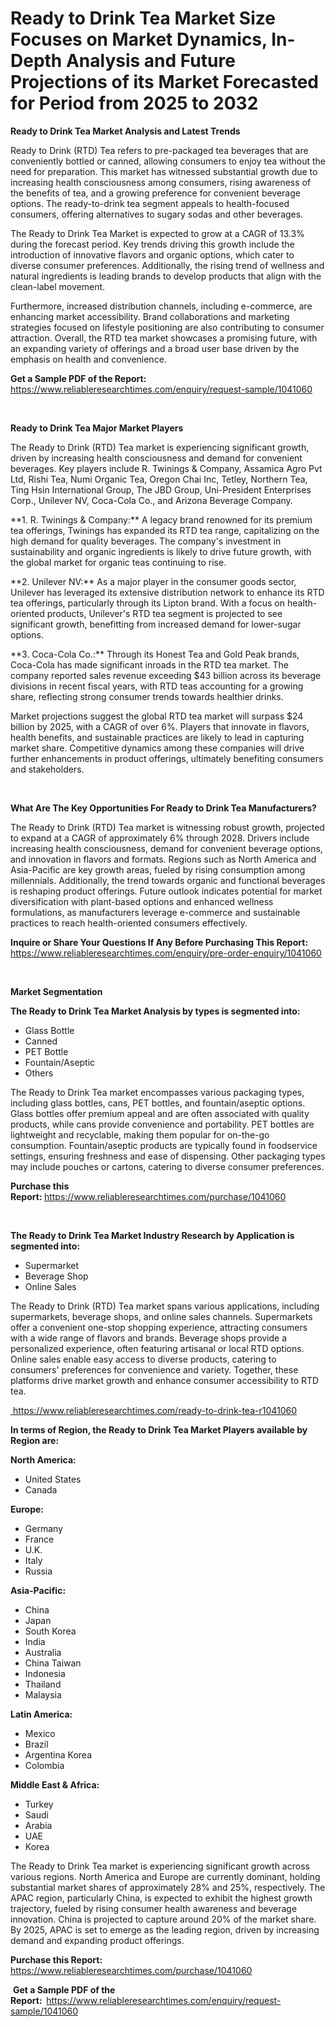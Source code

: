 <p><h1>Ready to Drink Tea Market Size Focuses on Market Dynamics, In-Depth Analysis and Future Projections of its Market Forecasted for Period from 2025 to 2032</h1></p><p><strong>Ready to Drink Tea Market Analysis and Latest Trends</strong></p>
<p><p>Ready to Drink (RTD) Tea refers to pre-packaged tea beverages that are conveniently bottled or canned, allowing consumers to enjoy tea without the need for preparation. This market has witnessed substantial growth due to increasing health consciousness among consumers, rising awareness of the benefits of tea, and a growing preference for convenient beverage options. The ready-to-drink tea segment appeals to health-focused consumers, offering alternatives to sugary sodas and other beverages.</p><p>The Ready to Drink Tea Market is expected to grow at a CAGR of 13.3% during the forecast period. Key trends driving this growth include the introduction of innovative flavors and organic options, which cater to diverse consumer preferences. Additionally, the rising trend of wellness and natural ingredients is leading brands to develop products that align with the clean-label movement. </p><p>Furthermore, increased distribution channels, including e-commerce, are enhancing market accessibility. Brand collaborations and marketing strategies focused on lifestyle positioning are also contributing to consumer attraction. Overall, the RTD tea market showcases a promising future, with an expanding variety of offerings and a broad user base driven by the emphasis on health and convenience.</p></p>
<p><strong>Get a Sample PDF of the Report:&nbsp;</strong> <a href="https://www.reliableresearchtimes.com/enquiry/request-sample/1041060?utm_campaign=3384&utm_medium=2&utm_source=Github&utm_content=ia&utm_term=16042025&utm_id=ready-to-drink-tea">https://www.reliableresearchtimes.com/enquiry/request-sample/1041060</a></p>
<p>&nbsp;</p>
<p><strong>Ready to Drink Tea Major Market Players</strong></p>
<p><p>The Ready to Drink (RTD) Tea market is experiencing significant growth, driven by increasing health consciousness and demand for convenient beverages. Key players include R. Twinings & Company, Assamica Agro Pvt Ltd, Rishi Tea, Numi Organic Tea, Oregon Chai Inc, Tetley, Northern Tea, Ting Hsin International Group, The JBD Group, Uni-President Enterprises Corp., Unilever NV, Coca-Cola Co., and Arizona Beverage Company.</p><p>**1. R. Twinings & Company:** A legacy brand renowned for its premium tea offerings, Twinings has expanded its RTD tea range, capitalizing on the high demand for quality beverages. The company's investment in sustainability and organic ingredients is likely to drive future growth, with the global market for organic teas continuing to rise.</p><p>**2. Unilever NV:** As a major player in the consumer goods sector, Unilever has leveraged its extensive distribution network to enhance its RTD tea offerings, particularly through its Lipton brand. With a focus on health-oriented products, Unilever's RTD tea segment is projected to see significant growth, benefitting from increased demand for lower-sugar options.</p><p>**3. Coca-Cola Co.:** Through its Honest Tea and Gold Peak brands, Coca-Cola has made significant inroads in the RTD tea market. The company reported sales revenue exceeding $43 billion across its beverage divisions in recent fiscal years, with RTD teas accounting for a growing share, reflecting strong consumer trends towards healthier drinks.</p><p>Market projections suggest the global RTD tea market will surpass $24 billion by 2025, with a CAGR of over 6%. Players that innovate in flavors, health benefits, and sustainable practices are likely to lead in capturing market share. Competitive dynamics among these companies will drive further enhancements in product offerings, ultimately benefiting consumers and stakeholders.</p></p>
<p>&nbsp;</p>
<p><strong>What Are The Key Opportunities For Ready to Drink Tea Manufacturers?</strong></p>
<p><p>The Ready to Drink (RTD) Tea market is witnessing robust growth, projected to expand at a CAGR of approximately 6% through 2028. Drivers include increasing health consciousness, demand for convenient beverage options, and innovation in flavors and formats. Regions such as North America and Asia-Pacific are key growth areas, fueled by rising consumption among millennials. Additionally, the trend towards organic and functional beverages is reshaping product offerings. Future outlook indicates potential for market diversification with plant-based options and enhanced wellness formulations, as manufacturers leverage e-commerce and sustainable practices to reach health-oriented consumers effectively.</p></p>
<p><strong>Inquire or Share Your Questions If Any Before Purchasing This Report:</strong> <a href="https://www.reliableresearchtimes.com/enquiry/pre-order-enquiry/1041060?utm_campaign=3384&utm_medium=2&utm_source=Github&utm_content=ia&utm_term=16042025&utm_id=ready-to-drink-tea">https://www.reliableresearchtimes.com/enquiry/pre-order-enquiry/1041060</a></p>
<p>&nbsp;</p>
<p><strong>Market Segmentation</strong></p>
<p><strong>The Ready to Drink Tea Market Analysis by types is segmented into:</strong></p>
<p><ul><li>Glass Bottle</li><li>Canned</li><li>PET Bottle</li><li>Fountain/Aseptic</li><li>Others</li></ul></p>
<p><p>The Ready to Drink Tea market encompasses various packaging types, including glass bottles, cans, PET bottles, and fountain/aseptic options. Glass bottles offer premium appeal and are often associated with quality products, while cans provide convenience and portability. PET bottles are lightweight and recyclable, making them popular for on-the-go consumption. Fountain/aseptic products are typically found in foodservice settings, ensuring freshness and ease of dispensing. Other packaging types may include pouches or cartons, catering to diverse consumer preferences.</p></p>
<p><strong>Purchase this Report:&nbsp;</strong><a href="https://www.reliableresearchtimes.com/purchase/1041060?utm_campaign=3384&utm_medium=2&utm_source=Github&utm_content=ia&utm_term=16042025&utm_id=ready-to-drink-tea">https://www.reliableresearchtimes.com/purchase/1041060</a></p>
<p>&nbsp;</p>
<p><strong>The Ready to Drink Tea Market Industry Research by Application is segmented into:</strong></p>
<p><ul><li>Supermarket</li><li>Beverage Shop</li><li>Online Sales</li></ul></p>
<p><p>The Ready to Drink (RTD) Tea market spans various applications, including supermarkets, beverage shops, and online sales channels. Supermarkets offer a convenient one-stop shopping experience, attracting consumers with a wide range of flavors and brands. Beverage shops provide a personalized experience, often featuring artisanal or local RTD options. Online sales enable easy access to diverse products, catering to consumers' preferences for convenience and variety. Together, these platforms drive market growth and enhance consumer accessibility to RTD tea.</p></p>
<p><a href="https://www.reliableresearchtimes.com/ready-to-drink-tea-r1041060?utm_campaign=3384&utm_medium=2&utm_source=Github&utm_content=ia&utm_term=16042025&utm_id=ready-to-drink-tea">&nbsp;https://www.reliableresearchtimes.com/ready-to-drink-tea-r1041060</a></p>
<p><strong>In terms of Region, the Ready to Drink Tea Market Players available by Region are:</strong></p>
<p>
    <p> <strong> North America: </strong>
        <ul>
            <li>United States</li>
            <li>Canada</li>
        </ul>
        </p> 
    <p> <strong> Europe: </strong>
        <ul>
            <li>Germany</li>
            <li>France</li>
            <li>U.K.</li>
            <li>Italy</li>
            <li>Russia</li>
        </ul>
        </p> 
    <p> <strong> Asia-Pacific: </strong>
        <ul>
            <li>China</li>
            <li>Japan</li>
            <li>South Korea</li>
            <li>India</li>
            <li>Australia</li>
            <li>China Taiwan</li>
            <li>Indonesia</li>
            <li>Thailand</li>
            <li>Malaysia</li>
        </ul>
        </p> 
    <p> <strong> Latin America: </strong>
        <ul>
            <li>Mexico</li>
            <li>Brazil</li>
            <li>Argentina Korea</li>
            <li>Colombia</li>
        </ul>
        </p> 
    <p> <strong> Middle East & Africa: </strong>
        <ul>
            <li>Turkey</li>
            <li>Saudi</li>
            <li>Arabia</li>
            <li>UAE</li>
            <li>Korea</li>
        </ul>
    </p>
    </p>
<p><p>The Ready to Drink Tea market is experiencing significant growth across various regions. North America and Europe are currently dominant, holding substantial market shares of approximately 28% and 25%, respectively. The APAC region, particularly China, is expected to exhibit the highest growth trajectory, fueled by rising consumer health awareness and beverage innovation. China is projected to capture around 20% of the market share. By 2025, APAC is set to emerge as the leading region, driven by increasing demand and expanding product offerings.</p></p>
<p><strong>Purchase this Report: </strong><a href="https://www.reliableresearchtimes.com/purchase/1041060?utm_campaign=3384&utm_medium=2&utm_source=Github&utm_content=ia&utm_term=16042025&utm_id=ready-to-drink-tea">https://www.reliableresearchtimes.com/purchase/1041060</a></p>
<p>&nbsp;<strong>Get a Sample PDF of the Report:&nbsp;&nbsp;</strong><a href="https://www.reliableresearchtimes.com/enquiry/request-sample/1041060?utm_campaign=3384&utm_medium=2&utm_source=Github&utm_content=ia&utm_term=16042025&utm_id=ready-to-drink-tea">https://www.reliableresearchtimes.com/enquiry/request-sample/1041060</a></p>
<p><strong></strong></p>
<p><p></p><p></p><p></p></p>